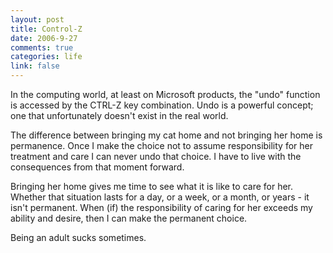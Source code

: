 ```yaml
--- 
layout: post
title: Control-Z
date: 2006-9-27
comments: true
categories: life
link: false
---
```

In the computing world, at least on Microsoft products, the "undo" function is accessed by the CTRL-Z key combination. Undo is a powerful concept; one that unfortunately doesn't exist in the real world.

The difference between bringing my cat home and not bringing her home is permanence. Once I make the choice not to assume responsibility for her treatment and care I can never undo that choice. I have to live with the consequences from that moment forward.

Bringing her home gives me time to see what it is like to care for her. Whether that situation lasts for a day, or a week, or a month, or years - it isn't permanent. When (if) the responsibility of caring for her exceeds my ability and desire, then I can make the permanent choice.

Being an adult sucks sometimes.
